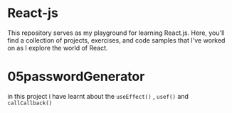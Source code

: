 # React-js
This repository serves as my playground for learning React.js. Here, you'll find a collection of projects, exercises, and code samples that I've worked on as I explore the world of React. 


# 05passwordGenerator 
 in this project i have learnt about the `useEffect()` , `usef()` and `callCallback()` 
